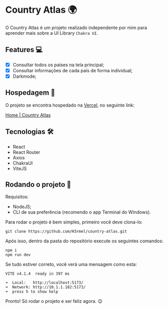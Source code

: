 # Country Atlas 🌍

O Country Atlas é um projeto realizado independente por mim para aprender mais sobre a UI Library `Chakra UI`.

## Features 💻

- [x] Consultar todos os países na tela principal;
- [x] Consultar informações de cada país de forma individual;
- [x] Darkmode;

## Hospedagem 🏨

O projeto se encontra hospedado na [Vercel](https://vercel.com), no seguinte link:

[Home | Country Atlas](https://country-atlas.vercel.app/)

## Tecnologias 🛠️

- React
- React Router 
- Axios
- ChakraUI
- ViteJS

## Rodando o projeto 🚀  

Requisitos:
- NodeJS;
- CLI de sua preferência (recomendo o app Terminal do Windows).

Para rodar o projeto é bem simples, primeiro você deve clona-lo:

```
git clone https://github.com/H3rmel/country-atlas.git
```

Após isso, dentro da pasta do repositório execute os seguintes comandos:

```
npm i
npm run dev
```

Se tudo estiver correto, você verá uma mensagem como esta:

```
VITE v4.1.4  ready in 397 ms

➜  Local:   http://localhost:5173/
➜  Network: http://10.1.1.182:5173/
➜  press h to show help
```

Pronto! Só rodar o projeto e ser feliz agora. 😉
